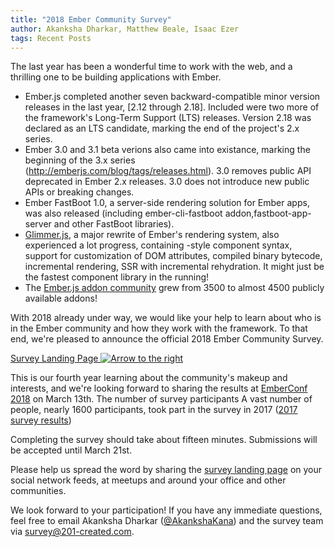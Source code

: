 ```yaml
---
title: "2018 Ember Community Survey"
author: Akanksha Dharkar, Matthew Beale, Isaac Ezer
tags: Recent Posts
---
```


The last year has been a wonderful time to work with the web, and a thrilling one to
be building applications with Ember.


- Ember.js completed another seven backward-compatible minor version releases in the
  last year, [2.12 through 2.18].
  Included were two more of the framework's Long-Term Support (LTS) releases. 
  Version 2.18 was declared as an LTS candidate, marking the end of the project's 2.x series.
- Ember 3.0 and 3.1 beta verions also came into existance, marking the beginning of the 3.x 
  series (http://emberjs.com/blog/tags/releases.html).
  3.0 removes public API deprecated in Ember 2.x releases. 
  3.0 does not introduce new public APIs or breaking changes.
- Ember FastBoot 1.0, a server-side rendering solution for Ember apps, was also released 
  (including ember-cli-fastboot addon,fastboot-app-server and other FastBoot libraries).
- [Glimmer.js](https://emberjs.com/blog/2017/10/10/glimmer-progress-report.html),
  a major rewrite of Ember's rendering system, also experienced a lot progress, containing <Capital />-style component syntax, support for customization of DOM attributes, compiled binary bytecode, incremental rendering, SSR with incremental rehydration. It might just be the fastest component library in the running!
- The [Ember.js addon community](https://www.emberaddons.com/) grew from 3500
  to almost 4500 publicly available addons!

With 2018 already under way, we would like your help to learn
about who is in the Ember community and how they work with the framework.
To that end, we're pleased to announce the official 2018 Ember Community Survey.

<a href="/ember-community-survey-2018" class="survey-button orange button">
  Survey Landing Page <img src="/images/survey/right-arrow.png" alt="Arrow to the right" />
</a>

This is our fourth year learning about the community's makeup and interests,
and we're looking forward to
sharing the results at [EmberConf 2018](http://emberconf.com/) on March 13th.
The number of survey participants 
A vast number of people, nearly 1600 participants, took part in the survey in 2017 ([2017 survey results](https://www.emberjs.com/ember-community-survey-2017/))

Completing the survey should take about fifteen minutes. Submissions will be
accepted until March 21st.

Please help us spread the word by sharing the
[survey landing page](/ember-community-survey-2018) on your social
network feeds, at meetups and around your office and other communities.

We look forward to your participation!
If you have any immediate questions, feel free to email
Akanksha Dharkar ([@AkankshaKana](https://twitter.com/AkankshaKana)) and
the survey team via
[survey@201-created.com](mailto:survey@201-created.com).

